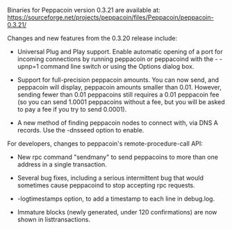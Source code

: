 Binaries for Peppacoin version 0.3.21 are available at:
  https://sourceforge.net/projects/peppacoin/files/Peppacoin/peppacoin-0.3.21/

Changes and new features from the 0.3.20 release include:

* Universal Plug and Play support.  Enable automatic opening of a port for incoming connections by running peppacoin or peppacoind with the - -upnp=1 command line switch or using the Options dialog box.

* Support for full-precision peppacoin amounts.  You can now send, and peppacoin will display, peppacoin amounts smaller than 0.01.  However, sending fewer than 0.01 peppacoins still requires a 0.01 peppacoin fee (so you can send 1.0001 peppacoins without a fee, but you will be asked to pay a fee if you try to send 0.0001).

* A new method of finding peppacoin nodes to connect with, via DNS A records. Use the -dnsseed option to enable.

For developers, changes to peppacoin's remote-procedure-call API:

* New rpc command "sendmany" to send peppacoins to more than one address in a single transaction.

* Several bug fixes, including a serious intermittent bug that would sometimes cause peppacoind to stop accepting rpc requests. 

* -logtimestamps option, to add a timestamp to each line in debug.log.

* Immature blocks (newly generated, under 120 confirmations) are now shown in listtransactions.
